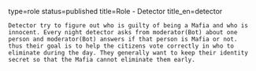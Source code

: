 type=role
status=published
title=Role - Detector
title_en=detector
~~~~~~
Detector try to figure out who is guilty of being a Mafia and who is innocent. Every night detector asks from moderator(Bot) about one person and moderator(Bot) answers if that person is Mafia or not.  thus their goal is to help the citizens vote correctly in who to eliminate during the day. They generally want to keep their identity secret so that the Mafia cannot eliminate them early.